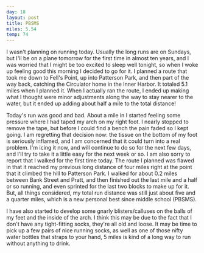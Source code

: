 ```yaml
---
day: 18
layout: post
title: PBSMS
miles: 5.54
temp: 74
---
```


I wasn't planning on running today. Usually the long runs are on Sundays, but I'll be on a plane tomorrow for the first time in almost ten years, and I was worried that I might be too excited to sleep well tonight, so when I woke up feeling good this morning I decided to go for it. I planned a route that took me down to Fell's Point, up into Patterson Park, and then part of the way back, catching the Circulator home in the Inner Harbor. It totaled 5.1 miles when I planned it. When I actually ran the route, I ended up making what I thought were minor adjustments along the way to stay nearer to the water, but it ended up adding about half a mile to the total distance!

Today's run was good and bad. About a mile in I started feeling some pressure where I had taped my arch on my right foot. I nearly stopped to remove the tape, but before I could find a bench the pain faded so I kept going. I am regretting that decision now: the tissue on the bottom of my foot is seriously inflamed, and I am concerned that it could turn into a real problem. I'm icing it now, and will continue to do so for the next few days, and I'll try to take it a little easy for the next week or so. I am also sorry to report that I walked for the first time today. The route I planned was flawed in that it reached my previous long distance of four miles right at the point that it climbed the hill to Patterson Park. I walked for about 0.2 miles between Bank Street and Pratt, and then finished out the last mile and a half or so running, and even sprinted for the last two blocks to make up for it. But, all things considered, my total run distance was still just about five and a quarter miles, which is a new personal best since middle school (PBSMS).

I have also started to develop some gnarly blisters/calluses on the balls of my feet and the inside of the arch. I think this may be due to the fact that I don't have any tight-fitting socks, they're all old and loose. It may be time to pick up a few pairs of nice running socks, as well as one of those nifty water bottles that straps to your hand, 5 miles is kind of a long way to run without anything to drink.
